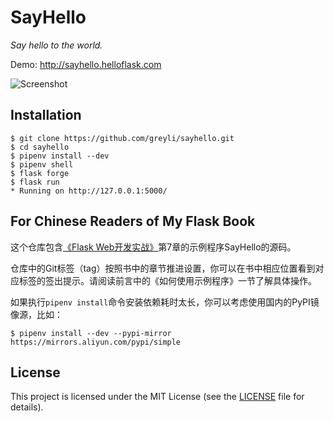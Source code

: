 # SayHello

*Say hello to the world.*

Demo: http://sayhello.helloflask.com

![Screenshot](http://helloflask.com/screenshots/sayhello.png)

## Installation

```
$ git clone https://github.com/greyli/sayhello.git
$ cd sayhello
$ pipenv install --dev
$ pipenv shell
$ flask forge
$ flask run
* Running on http://127.0.0.1:5000/
```

## For Chinese Readers of My Flask Book

这个仓库包含[《Flask Web开发实战》](http://helloflask.com/book)第7章的示例程序SayHello的源码。

仓库中的Git标签（tag）按照书中的章节推进设置，你可以在书中相应位置看到对应标签的签出提示。请阅读前言中的《如何使用示例程序》一节了解具体操作。

如果执行`pipenv install`命令安装依赖耗时太长，你可以考虑使用国内的PyPI镜像源，比如：
```
$ pipenv install --dev --pypi-mirror https://mirrors.aliyun.com/pypi/simple
```

## License

This project is licensed under the MIT License (see the
[LICENSE](LICENSE) file for details).
